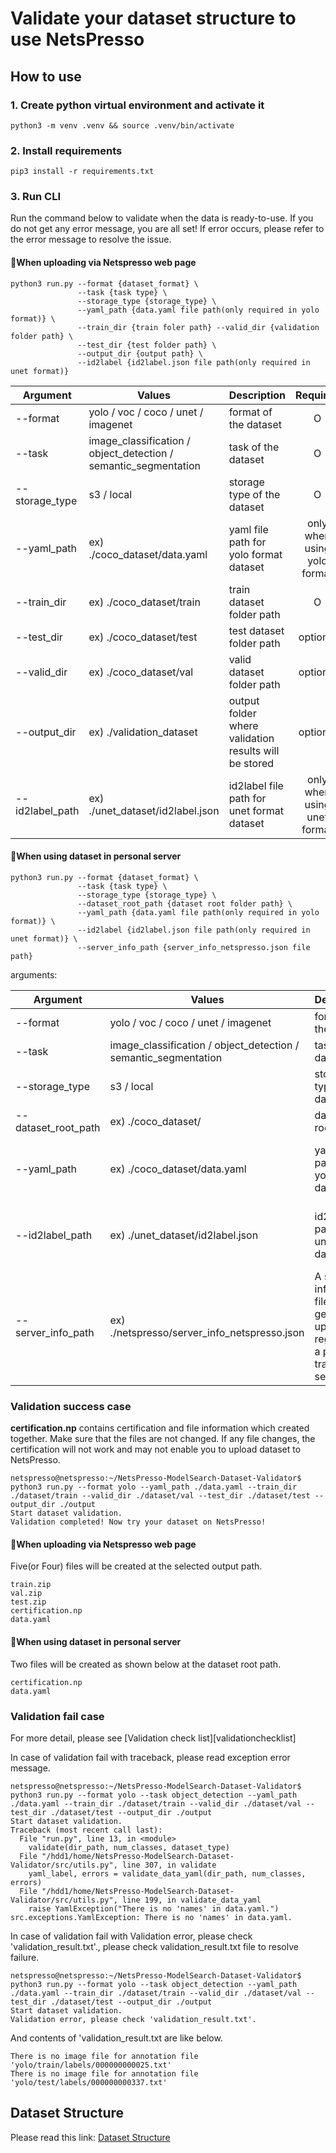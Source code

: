 # Validate your dataset structure to use NetsPresso

## How to use
### 1. Create python virtual environment and activate it
```
python3 -m venv .venv && source .venv/bin/activate
```
### 2. Install requirements
```
pip3 install -r requirements.txt
```
### 3. Run CLI

Run the command below to validate when the data is ready-to-use. If you do not get any error message, you are all set! If error occurs, please refer to the error message to resolve the issue.

#### :small_blue_diamond:When uploading via Netspresso web page


```
python3 run.py --format {dataset_format} \
               --task {task type} \
               --storage_type {storage_type} \
               --yaml_path {data.yaml file path(only required in yolo format)} \
               --train_dir {train foler path} --valid_dir {validation folder path} \
               --test_dir {test folder path} \
               --output_dir {output path} \
               --id2label {id2label.json file path(only required in unet format)}

```
| Argument        	| Values                                                          	| Description                                           	| Required                     |
|-----------------	|-----------------------------------------------------------------	|-------------------------------------------------------	|:----------------------------:|
| --format        	| yolo / voc / coco / unet / imagenet                             	| format of the dataset                                 	|              O               |
| --task          	| image_classification / object_detection / semantic_segmentation 	| task of the dataset                                   	|              O               |
| --storage_type   	| s3 / local                                                      	| storage type of the dataset            			           	|              O               |
| --yaml_path     	| ex) ./coco_dataset/data.yaml                                    	| yaml file path for yolo format dataset                	| only when using yolo format  |
| --train_dir     	| ex) ./coco_dataset/train                                        	| train dataset folder path                             	|              O               |
| --test_dir      	| ex) ./coco_dataset/test                                         	| test dataset folder path                              	|           optional           |
| --valid_dir     	| ex) ./coco_dataset/val                                          	| valid dataset folder path                             	|           optional           |
| --output_dir    	| ex) ./validation_dataset                                        	| output folder where validation results will be stored 	|           optional           |
| --id2label_path 	| ex) ./unet_dataset/id2label.json                                	| id2label file path for unet format dataset            	| only when using unet format  |

#### :small_blue_diamond:When using dataset in personal server
```
python3 run.py --format {dataset_format} \
               --task {task type} \
               --storage_type {storage_type} \
               --dataset_root_path {dataset root folder path} \
               --yaml_path {data.yaml file path(only required in yolo format)} \
               --id2label {id2label.json file path(only required in unet format)} \
               --server_info_path {server_info_netspresso.json file path}

```

arguments: 

| Argument          	| Values                                                          | Description                                           | Required                    |
|-----------------  	|-----------------------------------------------------------------|------------------------------------------------------	|:-----------------------------:|
| --format     	      | yolo / voc / coco / unet / imagenet                             | format of the dataset                  	              |              O              	|
| --task      	      | image_classification / object_detection / semantic_segmentation | task of the dataset                        	          |              O              	|
| --storage_type     	| s3 / local                                                      | storage type of the dataset                           |              O              	|
| --dataset_root_path | ex) ./coco_dataset/                                             | dataset root path                                  	  |              O              	|
| --yaml_path         | ex) ./coco_dataset/data.yaml                                    | yaml file path for yolo format dataset                |only when using yolo format    |
| --id2label_path     | ex) ./unet_dataset/id2label.json                                | id2label file path for unet format dataset            | only when using unet format 	|
| --server_info_path  | ex) ./netspresso/server_info_netspresso.json                    | A server information file which is generated upon registering a personal training server|O|

### Validation success case

**certification.np** contains certification and file information which created together.
Make sure that the files are not changed. If any file changes, the certification will not work and may not enable you to upload dataset to NetsPresso.

```
netspresso@netspresso:~/NetsPresso-ModelSearch-Dataset-Validator$ python3 run.py --format yolo --yaml_path ./data.yaml --train_dir ./dataset/train --valid_dir ./dataset/val --test_dir ./dataset/test --output_dir ./output
Start dataset validation.
Validation completed! Now try your dataset on NetsPresso!
```

#### :small_blue_diamond:When uploading via Netspresso web page


Five(or Four) files will be created at the selected output path.
```
train.zip
val.zip
test.zip
certification.np
data.yaml
```

#### :small_blue_diamond:When using dataset in personal server

Two files will be created as shown below at the dataset root path.
```
certification.np
data.yaml
```

### Validation fail case

For more detail, please see [Validation check list][validationchecklist]

In case of validation fail with traceback, please read exception error message.
```
netspresso@netspresso:~/NetsPresso-ModelSearch-Dataset-Validator$ python3 run.py --format yolo --task object_detection --yaml_path ./data.yaml --train_dir ./dataset/train --valid_dir ./dataset/val --test_dir ./dataset/test --output_dir ./output
Start dataset validation.
Traceback (most recent call last):
  File "run.py", line 13, in <module>
    validate(dir_path, num_classes, dataset_type)
  File "/hdd1/home/NetsPresso-ModelSearch-Dataset-Validator/src/utils.py", line 307, in validate
    yaml_label, errors = validate_data_yaml(dir_path, num_classes, errors)
  File "/hdd1/home/NetsPresso-ModelSearch-Dataset-Validator/src/utils.py", line 199, in validate_data_yaml
    raise YamlException("There is no 'names' in data.yaml.")
src.exceptions.YamlException: There is no 'names' in data.yaml.
```
In case of validation fail with Validation error, please check 'validation_result.txt'., please check validation_result.txt file to resolve failure.
```
netspresso@netspresso:~/NetsPresso-ModelSearch-Dataset-Validator$ python3 run.py --format yolo --task object_detection --yaml_path ./data.yaml --train_dir ./dataset/train --valid_dir ./dataset/val --test_dir ./dataset/test --output_dir ./output
Start dataset validation.
Validation error, please check 'validation_result.txt'.
```
And contents of 'validation_result.txt are like below.
```
There is no image file for annotation file 'yolo/train/labels/000000000025.txt'
There is no image file for annotation file 'yolo/test/labels/000000000337.txt'
```

## Dataset Structure

Please read this link: [Dataset Structure](https://docs.netspresso.ai/docs/ms-step1-prepare-dataset)
